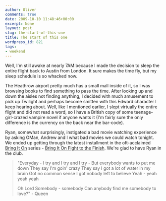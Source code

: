 ```yaml
---
author: Oliver
comments: true
date: 2009-10-10 11:48:46+00:00
excerpt: None
layout: post
slug: the-start-of-this-one
title: The start of this one
wordpress_id: 821
tags:
- weekend
---
```


Well, I'm still awake at nearly 7AM because I made the decision to sleep the entire flight back to Austin from London.  It sure makes the time fly, but my sleep schedule is so whacked now.

The Heathrow airport pretty much has a small mall inside of it, so I was browsing books to find something to pass the time.  After looking up and down the aisles not finding anything, I decided with much amusement to pick up Twilight and perhaps become smitten with this Edward character I keep hearing about.  Well, like I mentioned earlier, I slept virtually the entire flight and did not read a word, so I have a British copy of some teenage-girl-crazed vampire novel if anyone wants it (I'm fairly sure the only difference is the currency on the back near the bar-code).

Ryan, somewhat surprisingly, instigated a bad movie watching experience by asking OMan, Andrew and I what bad movies we could watch tonight.  We ended up getting through the latest installment in the oft-acclaimed <a href="http://en.wikipedia.org/wiki/Bring_It_On_%28film%29">Bring It On</a> series - <a href="http://www.amazon.com/Bring-Fight-Finish-Christina-Milian/dp/B002DOBGWM">Bring It On Fight to the Finish</a>.  We're glad to have Ryan in the club.

<blockquote class="lyrics">"Everyday - I try and I try and I try -
But everybody wants to put me down
They say I'm goin' crazy
They say I got a lot of water in my brain
Got no common sense
I got nobody left to believe
Yeah - yeah yeah yeah

Oh Lord
Somebody - somebody
Can anybody find me somebody to love?" - Queen</blockquote>